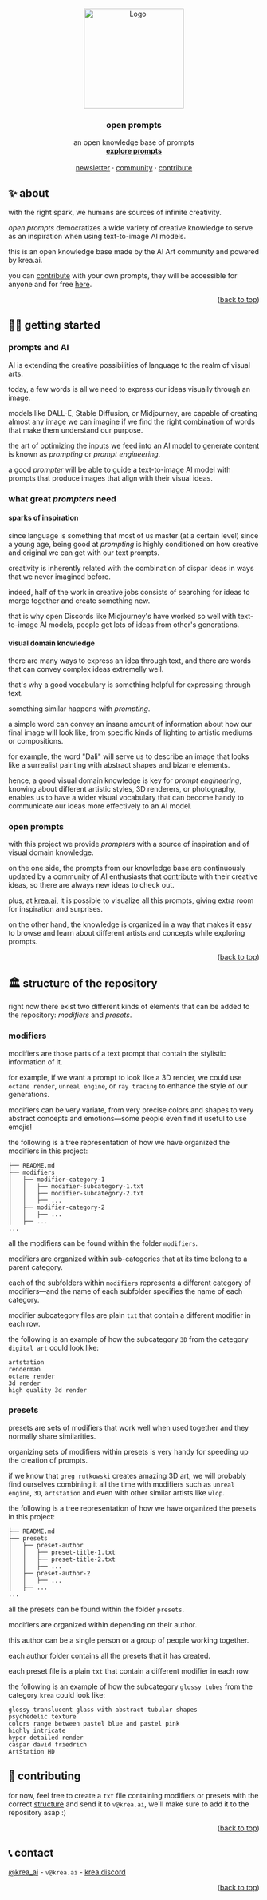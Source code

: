 <a name="readme-top"></a>

<!-- [![Contributors][contributors-shield]][contributors-url]
[![Forks][forks-shield]][forks-url]
[![Stargazers][stars-shield]][stars-url]
[![Issues][issues-shield]][issues-url]
[![MIT License][license-shield]][license-url]
[![LinkedIn][linkedin-shield]][linkedin-url] -->



<!-- PROJECT LOGO -->
<br />
<div align="center">
  <a href="https://github.com/krea_ai/open-prompts">
    <img src="static/krea.gif" alt="Logo" width="auto" height="200">
  </a>

<h3 align="center">open prompts</h3>

  <p align="center">
    an open knowledge base of prompts
    <br />
    <a href="https://krea.ai"><strong>explore prompts</strong></a>
    <br />
    <br />
    <a href="https://theprompter.substack.com/">newsletter</a>
    ·
    <a href="https://discord.gg/3mkFbvPYut">community</a>
    ·
    <a href="#-contributing">contribute</a>
  </p>
</div>

<!-- TABLE OF CONTENTS -->
<!-- <details>
  <summary>Table of Contents</summary>
  <ol>
    <li>
      <a href="#about-the-project">About The Project</a>
      <ul>
        <li><a href="#built-with">Built With</a></li>
      </ul>
    </li>
    <li>
      <a href="#getting-started">Getting Started</a>
      <ul>
        <li><a href="#prerequisites">Prerequisites</a></li>
        <li><a href="#installation">Installation</a></li>
      </ul>
    </li>
    <li><a href="#usage">Usage</a></li>
    <li><a href="#roadmap">Roadmap</a></li>
    <li><a href="#contributing">Contributing</a></li>
    <li><a href="#license">License</a></li>
    <li><a href="#contact">Contact</a></li>
    <li><a href="#acknowledgments">Acknowledgments</a></li>
  </ol>
</details> -->



<!-- ABOUT THE PROJECT -->
## ✨ about

<!-- [![Product Name Screen Shot][product-screenshot]](https://example.com) -->

with the right spark, we humans are sources of infinite creativity.

*open prompts* democratizes a wide variety of creative knowledge to serve as an inspiration when using text-to-image AI models.

this is an open knowledge base made by the AI Art community and powered by krea.ai.

you can <a href=#-contributing>contribute</a> with your own prompts, they will be accessible for anyone and for free [here](https://krea.ai).


<p align="right">(<a href="#readme-top">back to top</a>)</p>


<!-- GETTING STARTED -->
## 🧑‍🎨 getting started

### prompts and AI
AI is extending the creative possibilities of language to the realm of visual arts.

today, a few words is all we need to express our ideas visually through an image.

models like DALL-E, Stable Diffusion, or Midjourney, are capable of creating almost any image we can imagine if we find the right combination of words that make them understand our purpose.

the art of optimizing the inputs we feed into an AI model to generate content is known as *prompting* or *prompt engineering*.

a good *prompter* will be able to guide a text-to-image AI model with prompts that produce images that align with their visual ideas.

### what great *prompters* need
#### sparks of inspiration
since language is something that most of us master (at a certain level) since a young age, being good at *prompting* is highly conditioned on how creative and original we can get with our text prompts.

creativity is inherently related with the combination of dispar ideas in ways that we never imagined before.

indeed, half of the work in creative jobs consists of searching for ideas to merge together and create something new.

that is why open Discords like Midjourney's have worked so well with text-to-image AI models, people get lots of ideas from other's generations.

#### visual domain knowledge
there are many ways to express an idea through text, and there are words that can convey complex ideas extremelly well.

that's why a good vocabulary is something helpful for expressing through text.

something similar happens with *prompting*.

a simple word can convey an insane amount of information about how our final image will look like, from specific kinds of lighting to artistic mediums or compositions.

for example, the word "Dali" will serve us to describe an image that looks like a surrealist painting with abstract shapes and bizarre elements.

hence, a good visual domain knowledge is key for *prompt engineering*, knowing about different artistic styles, 3D renderers, or photography, enables us to have a wider visual vocabulary that can become handy to communicate our ideas more effectively to an AI model.

### open prompts
with this project we provide *prompters* with a source of inspiration and of visual domain knowledge.

on the one side, the prompts from our knowledge base are continuously updated by a community of AI enthusiasts that <a href=#-contributing>contribute</a> with their creative ideas, so there are always new ideas to check out.

plus, at [krea.ai](https://krea.ai), it is possible to visualize all this prompts, giving extra room for inspiration and surprises.

on the other hand, the knowledge is organized in a way that makes it easy to browse and learn about different artists and concepts while exploring prompts.

<p align="right">(<a href="#readme-top">back to top</a>)</p>


<!-- USAGE EXAMPLES -->
<!-- ## Usage

Use this space to show useful examples of how a project can be used. Additional screenshots, code examples and demos work well in this space. You may also link to more resources.

_For more examples, please refer to the [Documentation](https://example.com)_

<p align="right">(<a href="#readme-top">back to top</a>)</p> -->

## 🏛️ structure of the repository
right now there exist two different kinds of elements that can be added to the repository: *modifiers* and *presets*.

### modifiers
modifiers are those parts of a text prompt that contain the stylistic information of it.

for example, if we want a prompt to look like a 3D render, we could use `octane render`, `unreal engine`, or `ray tracing` to enhance the style of our generations.

modifiers can be very variate, from very precise colors and shapes to very abstract concepts and emotions—some people even find it useful to use emojis!

the following is a tree representation of how we have organized the modifiers in this project:

```
├── README.md
├── modifiers
│   ├── modifier-category-1
│   │   ├── modifier-subcategory-1.txt
│   │   ├── modifier-subcategory-2.txt
│   │   ├── ...
│   ├── modifier-category-2
│   │   ├── ...
│   ├── ...
...
```

all the modifiers can be found within the folder `modifiers`.

modifiers are organized within sub-categories that at its time belong to a parent category.

each of the subfolders within `modifiers` represents a different category of modifiers—and the name of each subfolder specifies the name of each category.

modifier subcategory files are plain `txt` that contain a different modifier in each row. 

the following is an example of how the subcategory `3D` from the category `digital art` could look like:
```
artstation
renderman
octane render
3d render
high quality 3d render
```

### presets
presets are sets of modifiers that work well when used together and they normally share similarities.

organizing sets of modifiers within presets is very handy for speeding up the creation of prompts. 

if we know that `greg rutkowski` creates amazing 3D art, we will probably find ourselves combining it all the time with modifiers such as `unreal engine`, `3D`, `artstation` and even with other similar artists like `wlop`.

the following is a tree representation of how we have organized the presets in this project:

```
├── README.md
├── presets
│   ├── preset-author
│   │   ├── preset-title-1.txt
│   │   ├── preset-title-2.txt
│   │   ├── ...
│   ├── preset-author-2
│   │   ├── ...
│   ├── ...
...
```

all the presets can be found within the folder `presets`.

modifiers are organized within depending on their author. 

this author can be a single person or a group of people working together. 

each author folder contains all the presets that it has created.

each preset file is a plain `txt` that contain a different modifier in each row. 

the following is an example of how the subcategory `glossy tubes` from the category `krea` could look like:
```
glossy translucent glass with abstract tubular shapes
psychedelic texture
colors range between pastel blue and pastel pink
highly intricate
hyper detailed render
caspar david friedrich
ArtStation HD
```

<!-- ROADMAP -->
<!-- ## Roadmap -->

<!-- - [ ] Feature 1
- [ ] Feature 2
- [ ] Feature 3
    - [ ] Nested Feature

See the [open issues](https://github.com/github_username/repo_name/issues) for a full list of proposed features (and known issues).

<p align="right">(<a href="#readme-top">back to top</a>)</p> -->



<!-- CONTRIBUTING -->
## 📝 contributing

for now, feel free to create a `txt` file containing modifiers or presets with the correct <a href="#%EF%B8%8F-structure-of-the-repository">structure</a> and send it to `v@krea.ai`, we'll make sure to add it to the repository asap :)

<p align="right">(<a href="#readme-top">back to top</a>)</p>

<!-- LICENSE -->
<!-- ## License

Distributed under the MIT License. See `LICENSE.txt` for more information.

<p align="right">(<a href="#readme-top">back to top</a>)</p> -->


<!-- CONTACT -->
## 📞 contact

[@krea_ai](https://twitter.com/krea_ai) - `v@krea.ai` - <a href="https://discord.gg/3mkFbvPYut">krea discord</a>



<p align="right">(<a href="#readme-top">back to top</a>)</p>



<!-- ACKNOWLEDGMENTS -->
<!-- ## Acknowledgments

* []()
* []()
* []()

<p align="right">(<a href="#readme-top">back to top</a>)</p> -->



<!-- MARKDOWN LINKS & IMAGES -->
<!-- https://www.markdownguide.org/basic-syntax/#reference-style-links -->
[contributors-shield]: https://img.shields.io/github/contributors/github_username/repo_name.svg?style=for-the-badge
[contributors-url]: https://github.com/github_username/repo_name/graphs/contributors
[forks-shield]: https://img.shields.io/github/forks/github_username/repo_name.svg?style=for-the-badge
[forks-url]: https://github.com/github_username/repo_name/network/members
[stars-shield]: https://img.shields.io/github/stars/github_username/repo_name.svg?style=for-the-badge
[stars-url]: https://github.com/github_username/repo_name/stargazers
[issues-shield]: https://img.shields.io/github/issues/github_username/repo_name.svg?style=for-the-badge
[issues-url]: https://github.com/github_username/repo_name/issues
[license-shield]: https://img.shields.io/github/license/github_username/repo_name.svg?style=for-the-badge
[license-url]: https://github.com/github_username/repo_name/blob/master/LICENSE.txt
[twiter-shield]: https://img.shields.io/badge/-Twitter-black.svg?style=for-the-badge&logo=linkedin&colorB=555
[linkedin-url]: https://linkedin.com/in/linkedin_username
[product-screenshot]: static/screenshot.png
[Next.js]: https://img.shields.io/badge/next.js-000000?style=for-the-badge&logo=nextdotjs&logoColor=white
[Next-url]: https://nextjs.org/
[React.js]: https://img.shields.io/badge/React-20232A?style=for-the-badge&logo=react&logoColor=61DAFB
[React-url]: https://reactjs.org/
[Vue.js]: https://img.shields.io/badge/Vue.js-35495E?style=for-the-badge&logo=vuedotjs&logoColor=4FC08D
[Vue-url]: https://vuejs.org/
[Angular.io]: https://img.shields.io/badge/Angular-DD0031?style=for-the-badge&logo=angular&logoColor=white
[Angular-url]: https://angular.io/
[Svelte.dev]: https://img.shields.io/badge/Svelte-4A4A55?style=for-the-badge&logo=svelte&logoColor=FF3E00
[Svelte-url]: https://svelte.dev/
[Laravel.com]: https://img.shields.io/badge/Laravel-FF2D20?style=for-the-badge&logo=laravel&logoColor=white
[Laravel-url]: https://laravel.com
[Bootstrap.com]: https://img.shields.io/badge/Bootstrap-563D7C?style=for-the-badge&logo=bootstrap&logoColor=white
[Bootstrap-url]: https://getbootstrap.com
[JQuery.com]: https://img.shields.io/badge/jQuery-0769AD?style=for-the-badge&logo=jquery&logoColor=white
[JQuery-url]: https://jquery.com 